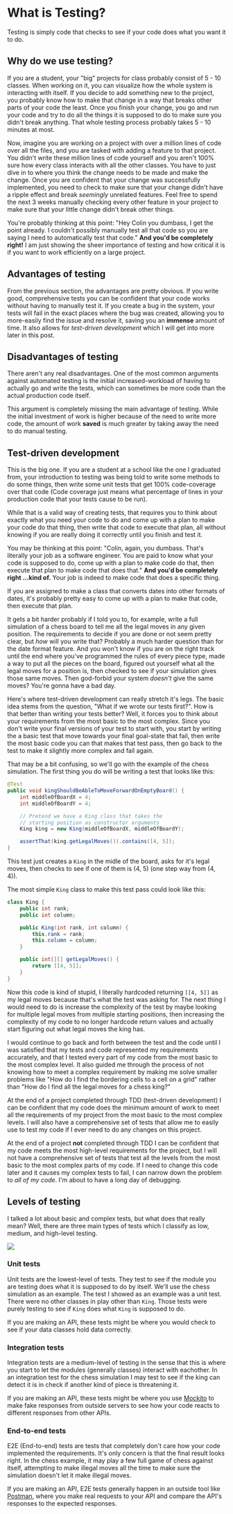 # What is Testing?
Testing is simply code that checks to see if your code does what you want it to do.

## Why do we use testing?
If you are a student, your "big" projects for class probably consist of 5 - 10 classes. When working on it, you can visualize how the whole system is interacting with itself. If you decide to add something new to the project, you probably know how to make that change in a way that breaks other parts of your code the least. Once you finish your change, you go and run your code and try to do all the things it is supposed to do to make sure you didn't break anything. That whole testing process probably takes 5 - 10 minutes at most.

Now, imagine you are working on a project with over a million lines of code over all the files, and you are tasked with adding a feature to that project. You didn't write these million lines of code yourself and you aren't 100% sure how every class interacts with all the other classes. You have to just dive in to where you think the change needs to be made and make the change. Once you are confident that your change was successfully implemented, you need to check to make sure that your change didn't have a ripple effect and break *seemingly* unrelated features. Feel free to spend the next 3 weeks manually checking every other feature in your project to make sure that your little change didn't break other things.

You're probably thinking at this point: "Hey Colin you dumbass, I get the point already. I couldn't possibly manually test all that code so you are saying I need to automatically test that code." **And you'd be completely right!** I am just showing the sheer importance of testing and how critical it is if you want to work efficiently on a large project.

## Advantages of testing
From the previous section, the advantages are pretty obvious. If you write good, comprehensive tests you can be confident that your code works without having to manually test it. If you create a bug in the system, your tests will fail in the exact places where the bug was created, allowing you to more-easily find the issue and resolve it, saving you an **immense** amount of time. It also allows for *test-driven development* which I will get into more later in this post.

## Disadvantages of testing
There aren't any real disadvantages. One of the most common arguments against automated testing is the initial increased-workload of having to actually go and write the tests, which can sometimes be more code than the actual production code itself.

This argument is completely missing the main advantage of testing. While the initial investment of work is higher because of the need to write more code, the amount of work **saved** is much greater by taking away the need to do manual testing.

## Test-driven development
This is the big one. If you are a student at a school like the one I graduated from, your introduction to testing was being told to write some methods to do some things, then write some unit tests that get 100% code-coverage over that code (Code coverage just means what percentage of lines in your production code that your tests cause to be run).

While that is a valid way of creating tests, that requires you to think about exactly what you need your code to do and come up with a plan to make your code do that thing, then write that code to execute that plan, all without knowing if you are really doing it correctly until you finish and test it.

You may be thinking at this point: "Colin, again, you dumbass. That's literally your job as a software engineer. You are paid to know what your code is supposed to do, come up with a plan to make code do that, then execute that plan to make code that does that." **And you'd be completely right ...kind of.** Your job is indeed to make code that does a specific thing.

If you are assigned to make a class that converts dates into other formats of dates, it's probably pretty easy to come up with a plan to make that code, then execute that plan.

It gets a bit harder probably if I told you to, for example, write a full simulation of a chess board to tell me all the legal moves in any given position. The requirements to decide if you are done or not seem pretty clear, but *how* will you write that? Probably a much harder question than for the date format feature. And you won't know if you are on the right track until the end where you've programmed the rules of every piece type, made a way to put all the pieces on the board, figured out yourself what all the legal moves for a position is, then checked to see if your simulation gives those same moves. Then god-forbid your system *doesn't* give the same moves? You're gonna have a bad day.

Here's where test-driven development can really stretch it's legs. The basic idea stems from the question, "What if we wrote our tests first?". How is that better than writing your tests better? Well, it forces you to think about your requirements from the most basic to the most complex. Since you don't write your final versions of your test to start with, you start by writing the a basic test that move towards your final goal-state that fail, then write the most basic code you can that makes that test pass, then go back to the test to make it slightly more complex and fail again.

That may be a bit confusing, so we'll go with the example of the chess simulation. The first thing you do will be writing a test that looks like this:

```java
@Test
public void kingShouldBeAbleToMoveForwardOnEmptyBoard() {
    int middleOfBoardX = 4;
    int middleOfBoardY = 4;

    // Pretend we have a King class that takes the
    // starting position as constructor arguments
    King king = new King(middleOfBoardX, middleOfBoardY);

    assertThat(king.getLegalMoves()).contains([4, 5]);
}
```

This test just creates a `King` in the midle of the board, asks for it's legal moves, then checks to see if one of them is (4, 5) (one step way from (4, 4)).

The most simple `King` class to make this test pass could look like this:

```java
class King {
    public int rank;
    public int column;

    public King(int rank, int column) {
        this.rank = rank;
        this.column = column;
    }

    public int[][] getLegalMoves() {
        return [[4, 5]];
    }
}
```

Now this code is kind of stupid, I literally hardcoded returning `[[4, 5]]` as my legal moves because that's what the test was asking for. The next thing I would need to do is increase the complexity of the test by maybe looking for multiple legal moves from multiple starting positions, then increasing the complexity of my code to no longer hardcode return values and actually start figuring out what legal moves the king has.

I would continue to go back and forth between the test and the code until I was satisfied that my tests and code represented my requirements accurately, and that I tested every part of my code from the most basic to the most complex level. It also guided me through the process of not knowing how to meet a complex requirement by making me solve smaller problems like "How do I find the bordering cells to a cell on a grid" rather than "How do I find all the legal moves for a chess king?"

At the end of a project completed through TDD (test-driven development) I can be confident that my code does the minimum amount of work to meet all the requirements of my project from the most basic to the most complex levels. I will also have a comprehensive set of tests that allow me to easily use to test my code if I ever need to do any changes on this project.

At the end of a project **not** completed through TDD I can be confident that my code meets the most high-level requirements for the project, but I will not have a comprehensive set of tests that test all the levels from the most basic to the most complex parts of my code. If I need to change this code later and it causes my complex tests to fail, I can narrow down the problem to *all of my code*. I'm about to have a long day of debugging.

## Levels of testing
I talked a lot about basic and complex tests, but what does that really mean? Well, there are three main types of tests which I classify as low, medium, and high-level testing.

![](https://reflect.run/images/articles/automated-tools-pyramid.png)

### Unit tests
Unit tests are the lowest-level of tests. They test to see if the module you are testing does what it is supposed to do by itself. We'll use the chess simulation as an example. The test I showed as an example was a unit test. There were no other classes in play other than `King`. Those tests were purely testing to see if `King` does what `King` is supposed to do.

If you are making an API, these tests might be where you would check to see if your data classes hold data correctly.

### Integration tests
Integration tests are a medium-level of testing in the sense that this is where you start to let the modules (generally classes) interact with eachother. In an integration test for the chess simulation I may test to see if the king can detect it is in check if another kind of piece is threatening it.

If you are making an API, these tests might be where you use [Mockito](https://site.mockito.org/) to make fake responses from outside servers to see how your code reacts to different responses from other APIs.

### End-to-end tests
E2E (End-to-end) tests are tests that completely don't care how your code implemented the requirements. It's only concern is that the final result looks right. In the chess example, it may play a few full game of chess against itself, attempting to make illegal moves all the time to make sure the simulation doesn't let it make illegal moves. 

If you are making an API, E2E tests generally happen in an outside tool like [Postman](https://www.postman.com/), where you make real requests to your API and compare the API's responses to the expected responses.


